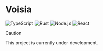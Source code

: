 # Voisia

![TypeScript](https://img.shields.io/badge/TypeScript-5.8.3-%233178C6.svg?logo=typescript&logoColor=white&style=flat&labelColor=24292e)
![Rust](https://img.shields.io/badge/Rust-1.87.0-%23DEA584.svg?logo=rust&logoColor=white&style=flat&labelColor=24292e)
![Node.js](https://img.shields.io/badge/Node.js-22.14.0-%2383CD29.svg?logo=node.js&logoColor=white&style=flat&labelColor=24292e)
![React](https://img.shields.io/badge/React-19.1.0-%2361DAFB.svg?logo=react&logoColor=white&style=flat&labelColor=24292e)


> [!CAUTION]
> This project is currently under development.
